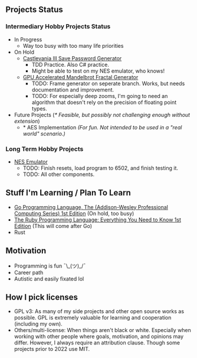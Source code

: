 
## Projects Status
### Intermediary Hobby Projects Status
- In Progress
  - Way too busy with too many life priorities
- On Hold
  - [Castlevania III Save Password Generator](https://github.com/mrniceguy127/castlevania-iii-password-save-gen-c-sharp)
    - TDD Practice. Also C# practice.
    - Might be able to test on my NES emulator, who knows!
  - [GPU Accelerated Mandelbrot Fractal Generator](https://github.com/mrniceguy127/mandelbrot-gen)
    - TODO: Frame generator on seperate branch. Works, but needs documentation and improvement.
    - TODO: For especially deep zooms, I'm going to need an algorithm that doesn't rely on the precision of floating point types.
- Future Projects (*\* Feasible, but possibly not challenging enough without extension*)
  - \* AES Implementation *(For fun. Not intended to be used in a "real world" scenario.)*

### Long Term Hobby Projects
- [NES Emulator](https://github.com/mrniceguy127/nes-emu)
  - TODO: Finish resets, load program to 6502, and finish testing it.
  - TODO: All other components.

## Stuff I'm Learning / Plan To Learn
- [Go Programming Language, The (Addison-Wesley Professional Computing Series) 1st Edition](https://www.amazon.com/Programming-Language-Addison-Wesley-Professional-Computing/dp/0134190440/ref=sr_1_9?dchild=1&keywords=golang&qid=1635724747&sr=8-9) (On hold, too busy)
- [The Ruby Programming Language: Everything You Need to Know 1st Edition](https://www.amazon.com/Ruby-Programming-Language-Everything-Need-ebook/dp/B0026OR3JO/ref=sr_1_4?crid=237J648G56NIM&dchild=1&keywords=ruby+programming&qid=1635881146&s=digital-text&sprefix=ruby+pro%2Cdigital-text%2C146&sr=1-4) (This will come after Go)
- Rust

## Motivation
- Programming is fun ¯\\\_(ツ)\_/¯
- Career path
- Autistic and easily fixated lol

## How I pick licenses
- GPL v3: As many of my side projects and other open source works as possible. GPL is extremely valuable for learning and cooperation (including my own).
- Others/multi-license: When things aren't black or white. Especially when working with other people where goals, motivation, and opinions may differ. However, I always require an attribution clause. Though some projects prior to 2022 use MIT.
